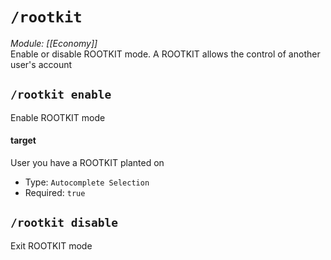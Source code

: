 # `/rootkit`
*Module: [[Economy]]*<br>
Enable or disable ROOTKIT mode. A ROOTKIT allows the control of another user's account
## `/rootkit enable`
Enable ROOTKIT mode
#### target
User you have a ROOTKIT planted on
- Type: `Autocomplete Selection`
- Required: `true`
## `/rootkit disable`
Exit ROOTKIT mode

